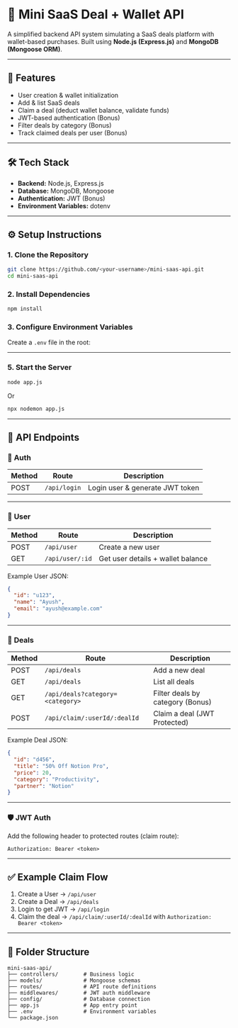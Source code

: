 # 🛒 Mini SaaS Deal + Wallet API

A simplified backend API system simulating a SaaS deals platform with wallet-based purchases.
Built using **Node.js (Express.js)** and **MongoDB (Mongoose ORM)**.

---

## 🚀 Features

* User creation & wallet initialization
* Add & list SaaS deals
* Claim a deal (deduct wallet balance, validate funds)
* JWT-based authentication (Bonus)
* Filter deals by category (Bonus)
* Track claimed deals per user (Bonus)

---

## 🛠️ Tech Stack

* **Backend:** Node.js, Express.js
* **Database:** MongoDB, Mongoose
* **Authentication:** JWT (Bonus)
* **Environment Variables:** dotenv

---

## ⚙️ Setup Instructions

### 1. Clone the Repository

```bash
git clone https://github.com/<your-username>/mini-saas-api.git
cd mini-saas-api
```

### 2. Install Dependencies

```bash
npm install
```

### 3. Configure Environment Variables

Create a `.env` file in the root:

---

### 5. Start the Server

```bash
node app.js
```

Or 

```bash
npx nodemon app.js
```

---

## 📑 API Endpoints

### 🔐 **Auth**

| Method | Route        | Description                     |
| ------ | ------------ | ------------------------------- |
| POST   | `/api/login` | Login user & generate JWT token |

---

### 👤 **User**

| Method | Route           | Description                       |
| ------ | --------------- | --------------------------------- |
| POST   | `/api/user`     | Create a new user                 |
| GET    | `/api/user/:id` | Get user details + wallet balance |

Example User JSON:

```json
{
  "id": "u123",
  "name": "Ayush",
  "email": "ayush@example.com"
}
```

---

### 🎁 **Deals**

| Method | Route                            | Description                      |
| ------ | -------------------------------- | -------------------------------- |
| POST   | `/api/deals`                     | Add a new deal                   |
| GET    | `/api/deals`                     | List all deals                   |
| GET    | `/api/deals?category=<category>` | Filter deals by category (Bonus) |
| POST   | `/api/claim/:userId/:dealId`     | Claim a deal (JWT Protected)     |

Example Deal JSON:

```json
{
  "id": "d456",
  "title": "50% Off Notion Pro",
  "price": 20,
  "category": "Productivity",
  "partner": "Notion"
}
```

---

### 🛡️ **JWT Auth**

Add the following header to protected routes (claim route):

```
Authorization: Bearer <token>
```

---

## ✅ Example Claim Flow

1. Create a User → `/api/user`
2. Create a Deal → `/api/deals`
3. Login to get JWT → `/api/login`
4. Claim the deal → `/api/claim/:userId/:dealId` with `Authorization: Bearer <token>`

---


## 📂 Folder Structure

```
mini-saas-api/
├── controllers/        # Business logic
├── models/             # Mongoose schemas
├── routes/             # API route definitions
├── middlewares/        # JWT auth middleware
├── config/             # Database connection
├── app.js              # App entry point
├── .env                # Environment variables
└── package.json
```

